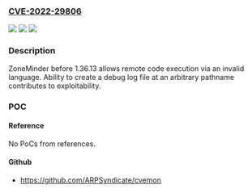 ### [CVE-2022-29806](https://cve.mitre.org/cgi-bin/cvename.cgi?name=CVE-2022-29806)
![](https://img.shields.io/static/v1?label=Product&message=n%2Fa&color=blue)
![](https://img.shields.io/static/v1?label=Version&message=n%2Fa&color=blue)
![](https://img.shields.io/static/v1?label=Vulnerability&message=n%2Fa&color=brighgreen)

### Description

ZoneMinder before 1.36.13 allows remote code execution via an invalid language. Ability to create a debug log file at an arbitrary pathname contributes to exploitability.

### POC

#### Reference
No PoCs from references.

#### Github
- https://github.com/ARPSyndicate/cvemon

